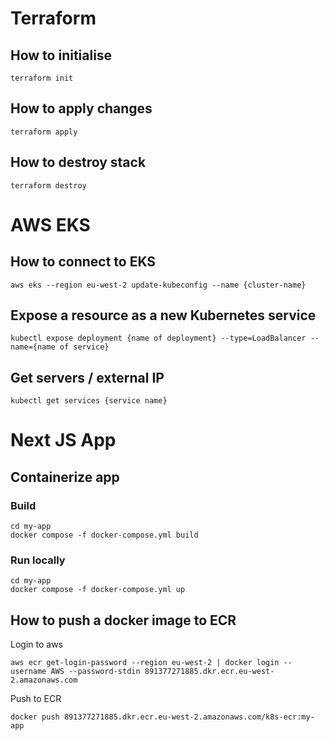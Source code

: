 # Terraform

## How to initialise

```
terraform init
```

## How to apply changes

```
terraform apply
```

## How to destroy stack

```
terraform destroy
```

# AWS EKS

## How to connect to EKS

```
aws eks --region eu-west-2 update-kubeconfig --name {cluster-name}
```

## Expose a resource as a new Kubernetes service

```
kubectl expose deployment {name of deployment} --type=LoadBalancer --name={name of service}
```

## Get servers / external IP
```
kubectl get services {service name}
```

# Next JS App

## Containerize app

### Build
```
cd my-app
docker compose -f docker-compose.yml build
```

### Run locally
```
cd my-app
docker compose -f docker-compose.yml up
```

## How to push a docker image to ECR

Login to aws

```
aws ecr get-login-password --region eu-west-2 | docker login --username AWS --password-stdin 891377271885.dkr.ecr.eu-west-2.amazonaws.com
```

Push to ECR

```
docker push 891377271885.dkr.ecr.eu-west-2.amazonaws.com/k8s-ecr:my-app
```